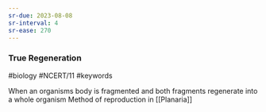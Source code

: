 ```yaml
---
sr-due: 2023-08-08
sr-interval: 4
sr-ease: 270
---
```

### True Regeneration
#biology #NCERT/11 #keywords 

When an organisms body is fragmented and both fragments regenerate into a whole organism
Method of reproduction in [[Planaria]]